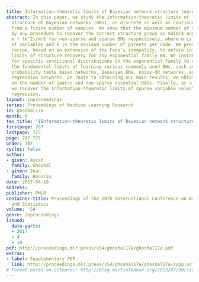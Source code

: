 ```yaml
---
title: Information-theoretic limits of Bayesian network structure learning
abstract: In this paper, we study the information-theoretic limits of learning the
  structure of Bayesian networks (BNs), on discrete as well as continuous random variables,
  from a finite number of samples. We show that the minimum number of samples required
  by any procedure to recover the correct structure grows as $Ω(m)$ and $Ω(k \log
  m + (k^2)/m)$ for non-sparse and sparse BNs respectively, where m is the number
  of variables and k is the maximum number of parents per node. We provide a simple
  recipe, based on an extension of the Fano’s inequality, to obtain information-theoretic
  limits of structure recovery for any exponential family BN. We instantiate our result
  for specific conditional distributions in the exponential family to characterize
  the fundamental limits of learning various commonly used BNs, such as conditional
  probability table based networks, Gaussian BNs, noisy-OR networks, and logistic
  regression networks. En route to obtaining our main results, we obtain tight bounds
  on the number of sparse and non-sparse essential-DAGs. Finally, as a byproduct,
  we recover the information-theoretic limits of sparse variable selection for logistic
  regression.
layout: inproceedings
series: Proceedings of Machine Learning Research
id: ghoshal17a
month: 0
tex_title: "{Information-theoretic limits of Bayesian network structure learning}"
firstpage: 767
lastpage: 775
page: 767-775
order: 767
cycles: false
author:
- given: Asish
  family: Ghoshal
- given: Jean
  family: Honorio
date: 2017-04-10
address: 
publisher: PMLR
container-title: Proceedings of the 20th International Conference on Artificial Intelligence
  and Statistics
volume: '54'
genre: inproceedings
issued:
  date-parts:
  - 2017
  - 4
  - 10
pdf: http://proceedings.mlr.press/v54/ghoshal17a/ghoshal17a.pdf
extras:
- label: Supplementary PDF
  link: http://proceedings.mlr.press/v54/ghoshal17a/ghoshal17a-supp.pdf
# Format based on citeproc: http://blog.martinfenner.org/2013/07/30/citeproc-yaml-for-bibliographies/
---
```

